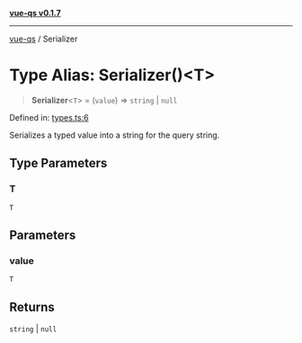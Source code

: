 [**vue-qs v0.1.7**](../README.md)

***

[vue-qs](../README.md) / Serializer

# Type Alias: Serializer()\<T\>

> **Serializer**\<`T`\> = (`value`) => `string` \| `null`

Defined in: [types.ts:6](https://github.com/iamsomraj/vue-qs/blob/db1176155e4718a70dabfdac1aacf43d04432436/src/types.ts#L6)

Serializes a typed value into a string for the query string.

## Type Parameters

### T

`T`

## Parameters

### value

`T`

## Returns

`string` \| `null`
